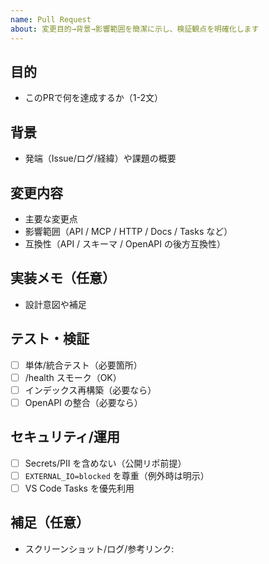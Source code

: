 ```yaml
---
name: Pull Request
about: 変更目的→背景→影響範囲を簡潔に示し、検証観点を明確化します
---
```


## 目的
- このPRで何を達成するか（1-2文）

## 背景
- 発端（Issue/ログ/経緯）や課題の概要

## 変更内容
- 主要な変更点
- 影響範囲（API / MCP / HTTP / Docs / Tasks など）
- 互換性（API / スキーマ / OpenAPI の後方互換性）

## 実装メモ（任意）
- 設計意図や補足

## テスト・検証
- [ ] 単体/統合テスト（必要箇所）
- [ ] /health スモーク（OK）
- [ ] インデックス再構築（必要なら）
- [ ] OpenAPI の整合（必要なら）

## セキュリティ/運用
- [ ] Secrets/PII を含めない（公開リポ前提）
- [ ] `EXTERNAL_IO=blocked` を尊重（例外時は明示）
- [ ] VS Code Tasks を優先利用

## 補足（任意）
- スクリーンショット/ログ/参考リンク:

